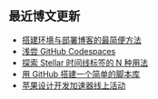 ## 最近博文更新
<!-- BLOG-POST-LIST:START -->
- [搭建环境与部署博客的最简便方法](https://xaoxuu.com/blog/20221126/)
- [浅尝 GitHub Codespaces](https://xaoxuu.com/blog/20221121/)
- [探索 Stellar 时间线标签的 N 种用法](https://xaoxuu.com/blog/20221029/)
- [用 GitHub 搭建一个简单的脚本库](https://xaoxuu.com/blog/20210102/)
- [苹果设计开发加速器线上活动](https://xaoxuu.com/blog/20201119/)
<!-- BLOG-POST-LIST:END -->
